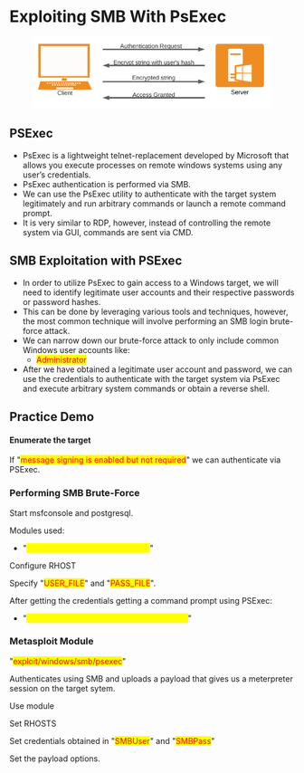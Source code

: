 # Exploiting SMB With PsExec

<figure><img src="../../.gitbook/assets/image (58).png" alt=""><figcaption></figcaption></figure>

## PSExec

* PsExec is a lightweight telnet-replacement developed by Microsoft that allows you execute processes on remote windows systems using any user’s credentials.&#x20;
* PsExec authentication is performed via SMB.&#x20;
* We can use the PsExec utility to authenticate with the target system legitimately and run arbitrary commands or launch a remote command prompt.&#x20;
* It is very similar to RDP, however, instead of controlling the remote system via GUI, commands are sent via CMD.

## SMB Exploitation with PSExec

* In order to utilize PsExec to gain access to a Windows target, we will need to identify legitimate user accounts and their respective passwords or password hashes.&#x20;
* This can be done by leveraging various tools and techniques, however, the most common technique will involve performing an SMB login brute-force attack.&#x20;
* We can narrow down our brute-force attack to only include common Windows user accounts like:
  * <mark style="color:red;">Administrator</mark>&#x20;
* After we have obtained a legitimate user account and password, we can use the credentials to authenticate with the target system via PsExec and execute arbitrary system commands or obtain a reverse shell.

## Practice Demo

#### Enumerate the target

If "<mark style="color:red;">message signing is enabled but not required</mark>" we can authenticate via PSExec.

### Performing SMB Brute-Force

Start msfconsole and postgresql.

Modules used:

* "<mark style="color:yellow;">auxiliary/scanner/smb/smb\_login</mark>"

Configure  RHOST

Specify "<mark style="color:red;">USER\_FILE</mark>" and "<mark style="color:red;">PASS\_FILE</mark>".

After getting the credentials getting a command prompt using PSExec:

* "<mark style="color:yellow;">psexec.py Administrator@targetIP cmd.exe</mark>"

### Metasploit Module

"<mark style="color:red;">exploit/windows/smb/psexec</mark>"

Authenticates using SMB and uploads a payload that gives us a meterpreter session on the target sytem.

Use module

Set RHOSTS

Set credentials obtained in "<mark style="color:red;">SMBUser</mark>" and "<mark style="color:red;">SMBPass</mark>"

Set the  payload options.
